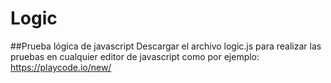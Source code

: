 # Logic
##Prueba lógica de javascript
Descargar el archivo logic.js para realizar las pruebas en cualquier editor de javascript como por ejemplo:  
https://playcode.io/new/
